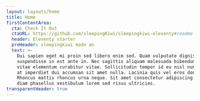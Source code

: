 ```yaml
---
layout: layouts/home
title: Home
firstContentArea:
  cta: Check It Out
  ctaURL: https://github.com/sleepingKiwi/sleepingkiwi-eleventy#readme
  header: Eleventy starter
  preHeader: sleepingkiwi made an
  text: >-
    Dui sapien eget mi proin sed libero enim sed. Quam vulputate dignissim
    suspendisse in est ante in. Nec sagittis aliquam malesuada bibendum arcu
    vitae elementum curabitur vitae. Sollicitudin tempor id eu nisl nunc. Elit
    at imperdiet dui accumsan sit amet nulla. Lacinia quis vel eros donec.
    Rhoncus mattis rhoncus urna neque. Sit amet consectetur adipiscing elit. Non
    diam phasellus vestibulum lorem sed risus ultricies.
transparentHeader: true
---
```

